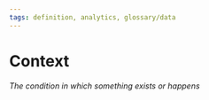 ```yaml
---
tags: definition, analytics, glossary/data
---
```

#  Context
*The condition in which something exists or happens*